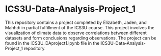 # ICS3U-Data-Analysis-Project_1

This repository contains a project completed by Elizabeth, Jaden, and Mahhdi in partial fulfillment of the ICS3U course. This project involves the visualization of climate data to observe correlations between different datasets and form conclusions regarding observations. The project can be found in the ICS3U_DAproject1.ipynb file in the ICS3U-Data-Analysis-Project_1 repository.

